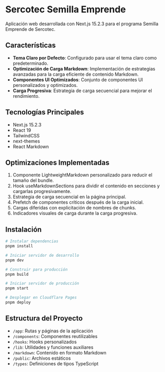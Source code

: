 # Sercotec Semilla Emprende

Aplicación web desarrollada con Next.js 15.2.3 para el programa Semilla Emprende de Sercotec.

## Características

- **Tema Claro por Defecto**: Configurado para usar el tema claro como predeterminado.
- **Optimización de Carga Markdown**: Implementación de estrategias avanzadas para la carga eficiente de contenido Markdown.
- **Componentes UI Optimizados**: Conjunto de componentes UI personalizados y optimizados.
- **Carga Progresiva**: Estrategia de carga secuencial para mejorar el rendimiento.

## Tecnologías Principales

- Next.js 15.2.3
- React 19
- TailwindCSS
- next-themes
- React Markdown

## Optimizaciones Implementadas

1. Componente LightweightMarkdown personalizado para reducir el tamaño del bundle.
2. Hook useMarkdownSections para dividir el contenido en secciones y cargarlas progresivamente.
3. Estrategia de carga secuencial en la página principal.
4. Prefetch de componentes críticos después de la carga inicial.
5. Cargas diferidas con explicitación de nombres de chunks.
6. Indicadores visuales de carga durante la carga progresiva.

## Instalación

```bash
# Instalar dependencias
pnpm install

# Iniciar servidor de desarrollo
pnpm dev

# Construir para producción
pnpm build

# Iniciar servidor de producción
pnpm start

# Desplegar en Cloudflare Pages
pnpm deploy
```

## Estructura del Proyecto

- `/app`: Rutas y páginas de la aplicación
- `/components`: Componentes reutilizables
- `/hooks`: Hooks personalizados
- `/lib`: Utilidades y funciones auxiliares
- `/markdown`: Contenido en formato Markdown
- `/public`: Archivos estáticos
- `/types`: Definiciones de tipos TypeScript
